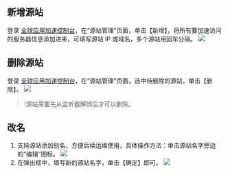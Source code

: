 ## 新增源站
登录 [全球应用加速控制台](https://console.cloud.tencent.com/gaap)，在“源站管理”页面，单击【新增】，将所有要加速访问的服务器信息添加进来，可填写源站 IP 或域名，多个源站用回车分隔。
![](https://main.qcloudimg.com/raw/28049c49f46caea0489f3c331d52cc01.png)

## 删除源站 
登录 [全球应用加速控制台](https://console.cloud.tencent.com/gaap)，在“源站管理”页面，选中待删除的源站，单击【删除】。
![](https://main.qcloudimg.com/raw/fc39e1152692ed745a223e7135089fd0.png)
>!源站需要先从监听器解绑后才可以删除。

## 改名
1. 支持源站添加别名，方便后续运维使用，具体操作方法：单击源站名字旁边的“编辑”图标。
![](https://main.qcloudimg.com/raw/a3b62d36cef59c343a8bfcf1ceff114f.png)
2. 在弹出框中，填写新的源站名字，单击【确定】即可。
![](https://main.qcloudimg.com/raw/6968a39954928e15b1d431df30334548.png)
